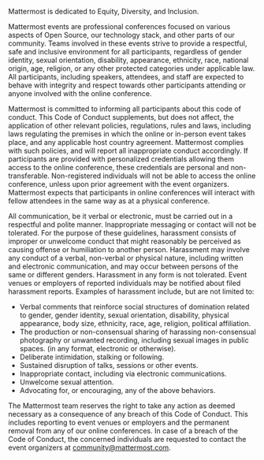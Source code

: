 Mattermost is dedicated to Equity, Diversity, and Inclusion.

Mattermost events are professional conferences focused on various aspects of Open Source, our technology stack, and other parts of our community. Teams involved in these events strive to provide a respectful, safe and inclusive environment for all participants, regardless of gender identity, sexual orientation, disability, appearance, ethnicity, race, national origin, age, religion, or any other protected categories under applicable law. All participants, including speakers, attendees, and staff are expected to behave with integrity and respect towards other participants attending or anyone involved with the online conference.

Mattermost is committed to informing all participants about this code of conduct. This Code of Conduct supplements, but does not affect, the application of other relevant policies, regulations, rules and laws, including laws regulating the premises in which the online or in-person event takes place, and any applicable host country agreement. Mattermost complies with such policies, and will report all inappropriate conduct accordingly. If participants are provided with personalized credentials allowing them access to the online conference, these credentials are personal and non-transferable. Non-registered individuals will not be able to access the online conference, unless upon prior agreement with the event organizers. Mattermost expects that participants in online conferences will interact with fellow attendees in the same way as at a physical conference.

All communication, be it verbal or electronic, must be carried out in a respectful and polite manner. Inappropriate messaging or contact will not be tolerated. For the purpose of these guidelines, harassment consists of improper or unwelcome conduct that might reasonably be perceived as causing offense or humiliation to another person. Harassment may involve any conduct of a verbal, non-verbal or physical nature, including written and electronic communication, and may occur between persons of the same or different genders. Harassment in any form is not tolerated. Event venues or employers of reported individuals may be notified about filed harassment reports.
Examples of harassment include, but are not limited to:

* Verbal comments that reinforce social structures of domination related to gender, gender identity, sexual orientation, disability, physical appearance, body size, ethnicity, race, age, religion, political affiliation.
* The production or non-consensual sharing of harassing non-consensual photography or unwanted recording, including sexual images in public spaces. (in any format, electronic or otherwise).
* Deliberate intimidation, stalking or following.
* Sustained disruption of talks, sessions or other events.
* Inappropriate contact, including via electronic communications.
* Unwelcome sexual attention.
* Advocating for, or encouraging, any of the above behaviors.

The Mattermost team reserves the right to take any action as deemed necessary as a consequence of any breach of this Code of Conduct. This includes reporting to event venues or employers and the permanent removal from any of our online conferences. In case of a breach of the Code of Conduct, the concerned individuals are requested to contact the event organizers at [community@mattermost.com](mailto:community@mattermost.com).
